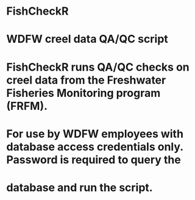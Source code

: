 # FishCheckR
# WDFW creel data QA/QC script
# FishCheckR runs QA/QC checks on creel data from the Freshwater Fisheries Monitoring program (FRFM). 
# For use by WDFW employees with database access credentials only. Password is required to query the 
# database and run the script. 
